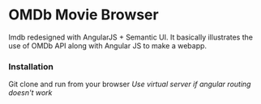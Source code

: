 # OMDb Movie Browser

Imdb redesigned with AngularJS + Semantic UI. 
It basically illustrates the use of OMDb API along with Angular JS to make a webapp. 


### Installation
Git clone and run from your browser
*Use virtual server if angular routing doesn't work*

